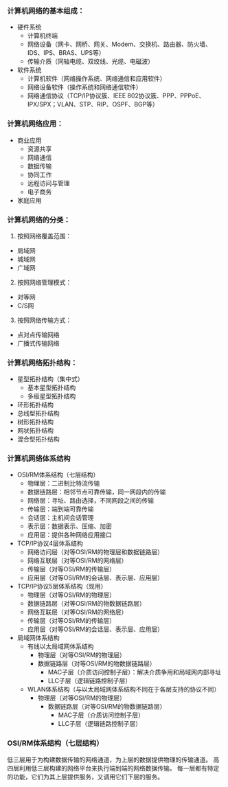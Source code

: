 ### 计算机网络的基本组成：
- 硬件系统
    - 计算机终端
    - 网络设备（网卡、网桥、网关、Modem、交换机、路由器、防火墙、IDS、IPS、BRAS、UPS等）
    - 传输介质（同轴电缆、双绞线、光缆、电磁波）
- 软件系统
    - 计算机软件（网络操作系统、网络通信和应用软件）
    - 网络设备软件（操作系统和网络通信软件）
    - 网络通信协议（TCP/IP协议簇、IEEE 802协议簇、PPP、PPPoE、IPX/SPX；VLAN、STP、RIP、OSPF、BGP等）

### 计算机网络应用：
- 商业应用
    - 资源共享
    - 网络通信
    - 数据传输
    - 协同工作
    - 远程访问与管理
    - 电子商务
- 家庭应用

### 计算机网络的分类：
1. 按照网络覆盖范围：
- 局域网
- 城域网
- 广域网
2. 按照网络管理模式：
- 对等网
- C/S网
3. 按照网络传输方式：
- 点对点传输网络
- 广播式传输网络

### 计算机网络拓扑结构：
- 星型拓扑结构（集中式）
    - 基本星型拓扑结构
    - 多级星型拓扑结构
- 环形拓扑结构
- 总线型拓扑结构
- 树形拓扑结构
- 网状拓扑结构
- 混合型拓扑结构
    
### 计算机网络体系结构
- OSI/RM体系结构（七层结构）
    - 物理层：二进制比特流传输
    - 数据链路层：相邻节点可靠传输，同一网段内的传输
    - 网络层：寻址、路由选择，不同网段之间的传输
    - 传输层：端到端可靠传输
    - 会话层：主机间会话管理
    - 表示层：数据表示、压缩、加密
    - 应用层：提供各种网络应用接口
- TCP/IP协议4层体系结构
    - 网络访问层（对等OSI/RM的物理层和数据链路层）
    - 网络互联层（对等OSI/RM的网络层）
    - 传输层（对等OSI/RM的传输层）
    - 应用层（对等OSI/RM的会话层、表示层、应用层）
- TCP/IP协议5层体系结构（现用）
    - 物理层（对等OSI/RM的物理层）
    - 数据链路层（对等OSI/RM的物数据链路层）
    - 网络互联层（对等OSI/RM的网络层）
    - 传输层（对等OSI/RM的传输层）
    - 应用层（对等OSI/RM的会话层、表示层、应用层）
- 局域网体系结构
    - 有线以太局域网体系结构
        - 物理层（对等OSI/RM的物理层）
        - 数据链路层（对等OSI/RM的物数据链路层）
            - MAC子层（介质访问控制子层）：解决介质争用和局域网内部寻址
            - LLC子层（逻辑链路控制子层）
    - WLAN体系结构（与以太局域网体系结构不同在于各层支持的协议不同）
        - 物理层（对等OSI/RM的物理层）
            - 数据链路层（对等OSI/RM的物数据链路层）
                - MAC子层（介质访问控制子层）
                - LLC子层（逻辑链路控制子层）
### OSI/RM体系结构（七层结构）
低三层用于为构建数据传输的网络通道，为上层的数据提供物理的传输通道。
高四层利用低三层构建的网络平台来执行端到端的网络数据传输。
每一层都有特定的功能，它们为其上层提供服务，又调用它们下层的服务。

